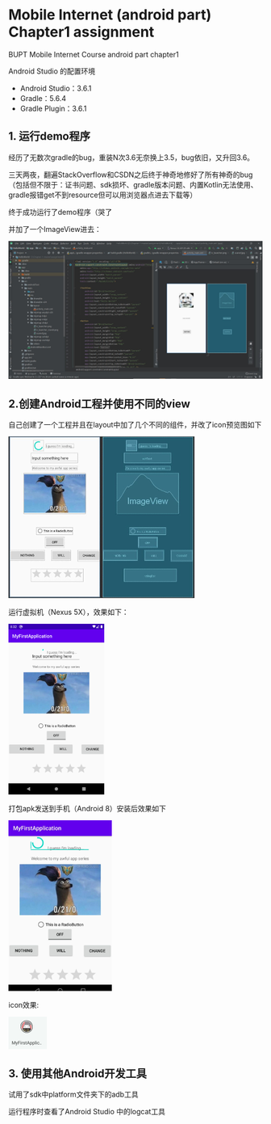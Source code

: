 # Mobile Internet (android part) Chapter1 assignment

BUPT Mobile Internet Course android part chapter1

Android Studio 的配置环境

- Android Studio：3.6.1
- Gradle：5.6.4
- Gradle Plugin：3.6.1

## 1. 运行demo程序

经历了无数次gradle的bug，重装N次3.6无奈换上3.5，bug依旧，又升回3.6。

三天两夜，翻遍StackOverflow和CSDN之后终于神奇地修好了所有神奇的bug（包括但不限于：证书问题、sdk损坏、gradle版本问题、内置Kotlin无法使用、gradle报错get不到resource但可以用浏览器点进去下载等）

终于成功运行了demo程序（哭了

并加了一个ImageView进去：

<img src="./snapshots/README1.JPG" alt="avatar" title="运行demo并加了一个图片" style="zoom:50%;" />

## 2.创建Android工程并使用不同的view

自己创建了一个工程并且在layout中加了几个不同的组件，并改了icon预览图如下

<img src="./snapshots/README2.JPG" alt="avatar" style="zoom:50%;" />

运行虚拟机（Nexus 5X），效果如下：

<img src="./snapshots/README3.PNG" alt="avatar" style="zoom:33%;" />

打包apk发送到手机（Android 8）安装后效果如下

<img src="./snapshots/README4.JPG" alt="avatar" style="zoom:33%;" />

icon效果:

<img src="./snapshots/README5.JPG" alt="avatar" style="zoom:25%;" />

## 3. 使用其他Android开发工具

试用了sdk中platform文件夹下的adb工具

运行程序时查看了Android Studio 中的logcat工具